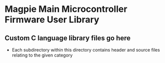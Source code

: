 # Magpie Main Microcontroller Firmware User Library

## Custom C language library files go here

- Each subdirectory within this directory contains header and source files relating to the given category
